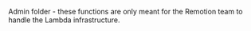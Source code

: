 Admin folder - these functions are only meant for the Remotion team to handle the Lambda infrastructure.
